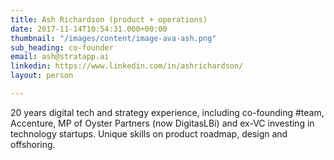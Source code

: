 ```yaml
---
title: Ash Richardson (product + operations)
date: 2017-11-14T10:54:31.000+00:00
thumbnail: "/images/content/image-ava-ash.png"
sub_heading: co-founder
email: ash@stratapp.ai
linkedin: https://www.linkedin.com/in/ashrichardson/
layout: person

---
```

20 years digital tech and strategy experience, including co-founding #team, Accenture, MP of Oyster Partners (now DigitasLBi) and ex-VC investing in technology startups. Unique skills on product roadmap, design and offshoring.